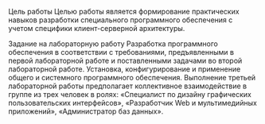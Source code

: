 Цель работы
Целью работы является формирование практических навыков
разработки специального программного обеспечения с учетом специфики
клиент-серверной архитектуры.

Задание на лабораторную работу
Разработка программного обеспечения в соответствии с требованиями,
предъявленными в первой лабораторной работе и поставленными задачами во
второй лабораторной работе. Установка, конфигурирование и применение
общего и системного программного обеспечения. Выполнение третьей
лабораторной работы предполагает коллективное взаимодействие в группе из
трех человек в ролях: «Специалист по дизайну графических пользовательских
интерфейсов», «Разработчик Web и мультимедийных приложений»,
«Администратор баз данных».
